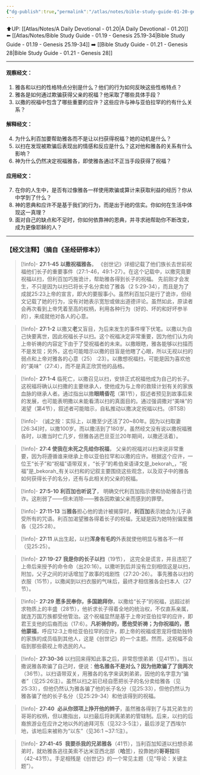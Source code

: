 ```yaml
---
{"dg-publish":true,"permalink":"/atlas/notes/bible-study-guide-01-20-genesis-27/"}
---
```


⬆️UP: [[Atlas/Notes/A Daily Devotional - 01.20\|A Daily Devotional - 01.20]]
⬅️ [[Atlas/Notes/Bible Study Guide - 01.19 - Genesis 25.19-34\|Bible Study Guide - 01.19 - Genesis 25.19-34]]
➡️ [[Bible Study Guide - 01.21 - Genesis 28\|Bible Study Guide - 01.21 - Genesis 28]] 

---
#### 观察经文：
1. 雅各和以扫的性格特点分别是什么？他们的行为如何反映这些性格特点？
2. 雅各是如何通过欺骗获得父亲的祝福？他采取了哪些具体手段？
3. 以撒的祝福中包含了哪些重要的应许？这些应许与神与亚伯拉罕的约有什么关系？

#### 解释经文：
4. 为什么利百加要帮助雅各而不是让以扫获得祝福？她的动机是什么？
5. 以扫在发现被欺骗后表现出的情感和反应是什么？这对他和雅各的关系有什么影响？
6. 神为什么仍然决定祝福雅各，即使雅各通过不正当手段获得了祝福？

#### 应用经文：
7. 在你的人生中，是否有过像雅各一样使用欺骗或算计来获取利益的经历？你从中学到了什么？
8. 神的恩典和应许不是基于我们的行为，而是出于祂的信实。你如何在生活中体现这一真理？
9. 面对自己的缺点和不足时，你如何依靠神的恩典，并寻求祂帮助你不断改变，成为更像耶稣的人？

---
### 【经文注释】（摘自《圣经研修本》）

> [!info]- **27:1-45** **以撒祝福雅各**。
> 《创世记》详细记载了他们族长去世前祝福他们长子的重要事件（27:1-46，49:1-27）。在这个记载中，以撒究竟要祝福以扫，但利百加巧施诡计，帮助雅各得到长子的祝福。 先前刚才会发生，不只是因为以扫已将长子名分卖给了雅各（2 5:29-34），而且是为了成就25:23上帝的宣言，即大的要服事小。虽然利百加只是行了诡诈，但经文记载了她的行为，没有对她表示宽恕或做出道德评论。虽然如此，原读者会再次看到上帝凭着至高的权柄，利用各种行为（好的、坏的和好坏参半的），来成就他对各人的心意。

> [!info]- **27:1-2**
> 以撒又**老**又盲目，为后来发生的事件埋下伏笔。以撒以为自己快要离世，因此祝福长子以扫。这个祝福决定非常重要，因为他们认为向上帝祈祷的内容定下由于了受祝福者的未来。以撒眼瞎，雅各能够以扫描而不是发现；另外，这也可能暗示以撒的目盲是他瞎了心眼，所以无视以扫的弱点和上帝对雅各的心意（25） :23）。以撒想祝福扫，可能是因为喜欢他的“美味”（27:4），而不是真正欣赏他的品格。

> [!info]- **27:1-4**
> 临死亡，以撒召见以扫，安排正式祝福他成为自己的长子。这祝福将确认以扫撒的主要继承人，使他成为与上帝的救赎计划有关的家族血脉的继承人者。通过指出以撒**眼睛昏花**（第1节），叙述者预见到故事后来的发展，也可能表明撒以未能看清以扫的真面目的。通过强调撒对“美味”的渴望（第4节），叙述者可能暗示，自私推动以撒决定祝福以扫。（BTSB）

> [!info]- 
> （诚​​之按：实际上，以撒至少还活了20~80年。因为以扫取妻[26:34]时，以撒100岁。而以撒活到了180岁。虽然经文没有说以撒祝福雅各时，以撒当时亡几岁，但雅各逃巴旦亚兰20年期间，以撒还活着）。

> [!info]- **27:4 使我在未死之先给你祝福**，
> 父亲的祝福对以扫来说非常重要，因为将遵循谁来继承上帝以亚伯拉罕和以撒的应许。根据这个应许，一位王“长子”和“祝福”语带双关，“长子”的希伯来语译文是_bekorah_，“祝福”是_bekorah_有关以扫和的记叙主要围绕这些观念，以及双子中的雅各如何获得长子的名分，还有与此相关的父亲的祝福。

> [!info]- **27:5-10** **利百加也听说了**，
> 明确交代利百加指示使和协助雅各行诡诈。这削弱了——但未消除——雅各因欺骗父亲而感到的罪孽。

> [!info]- **27:11-13**
> 当**雅各**担心他的诡计被揭穿时，**利百加**表示她会为儿子承受所有的咒语。利百加渴望雅各得着长子的祝福，无疑是因为她特别偏爱雅各（见25:28）。

> [!info]- **27:11**
> 从出生起，以扫**浑身有毛的**外表就使他明显与雅各不一样（见25:25）。

> [!info]- **27:19-27** **我是你的长子以扫**（19节），
> 这完全是谎言，并且违犯了上帝后来授予的命令命（出20:16）。以撒听到后并没有立刻相信这是以扫，附加，父子之间的对话增加了故事的戏剧性（27:20-26）。 事先雅各以扫的衣服（15节），以撒闻到以扫衣服的气味后，最终才相信雅各会扫本人（27节）。

> [!info]- **27:29** 
> **愿多民奉你，多国跪拜你**，以撒给“长子”的祝福，远超过祈求物质上的丰盛（28节），他祈求长子得着全地的统治权，不仅直系亲属，就连万国万族都受他管治。这个祝福显然是基于上帝对亚伯拉罕的应许，即君王支他的后裔而出（17:6）。**凡祈祷你的，愿他受祈祷；为你祝福的，愿他蒙福**，呼应12:3上帝给亚伯拉罕的应许，即上帝的祝福或恩宠将借助独特的家族的成员临到其他人，这是《创世记》的一个主题。然而，这祝福不会临到那些藐视上帝选民的人。

> [!info]- **27:30-36**
> 以扫回来得知此事之后，非常怨恨弟弟（见41节）。当以撒说雅各欺骗了自己时，便说：**他名雅各不是对么？因为他欺骗了了我两次**（36节）。以扫语带双关，用雅各的名字来讽刺弟弟，因他的名字意为“骗者”（见25:26注）。虽然以扫之前已经自愿把长子的名分卖给雅各（见25:33），但他仍然认为雅各骗了他的长子名分（见25:33），但他仍然认为雅各骗了他的长子名分（见25:29-34）和他该得到的祝福。

> [!info]- **27:40** 
> **必从你颈项上挣开他的辫子**，虽然雅各得到了与其兄弟生的哥哥的权柄，但以撒指出，以扫最后将剥离弟弟的管辖制。后来，以扫的后裔旅游业在应许之地以外的迪拜河东（见32:3-5注），最后涉足了西埃尔地，该地后来被称为“以东”（见36:1 ~37:1注）。

> [!info]- **27:41-45** 
**我要杀我的兄弟雅各**（41节），当利百加知道以扫想杀弟弟时，就劝雅各逃往美索不达米亚西北部（**哈兰**），投靠她的**哥哥拉**班（42-43节）。手足相残是《创世记》的一个常见主题（见“导论：关键主题”）。
